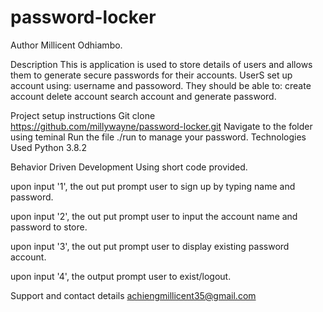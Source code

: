# password-locker
Author
Millicent Odhiambo.

Description
This is application is used to store details of users and allows them to generate secure passwords for their accounts. UserS set up account using: username and passoword. They should be able to: create account delete account search account and generate password.

Project setup instructions
Git clone https://github.com/millywayne/password-locker.git
Navigate to the folder using teminal
Run the file ./run to manage your password.
Technologies Used
Python 3.8.2

Behavior Driven Development
Using short code provided.

upon input '1', the out put prompt user to sign up by typing name and password.

upon input '2', the out put prompt user to input the account name and password to store.

upon input '3', the out put prompt user to display existing password account.

upon input '4', the output prompt user to exist/logout.

Support and contact details
achiengmillicent35@gmail.com

